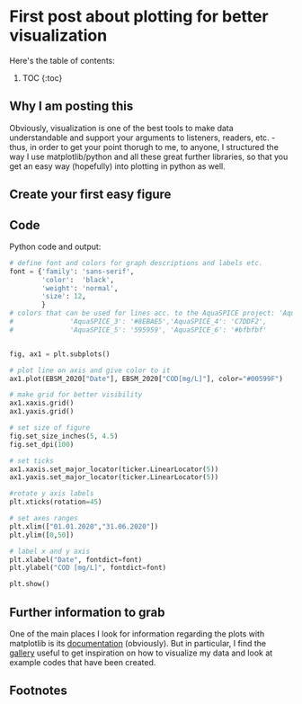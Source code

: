 # First post about plotting for better visualization

Here's the table of contents:

1. TOC
{:toc}

## Why I am posting this

Obviously, visualization is one of the best tools to make data understandable and support your arguments to listeners, readers, etc. - thus, in order to get your point thorugh to me, to anyone, I structured the way I use matplotlib/python and all these great further libraries, so that you get an easy way (hopefully) into plotting in python as well.

## Create your first easy figure

## Code

Python code and output:

```python
# define font and colors for graph descriptions and labels etc.
font = {'family': 'sans-serif',
        'color':  'black',
        'weight': 'normal',
        'size': 12,
        }
# colors that can be used for lines acc. to the AquaSPICE project: 'AquaSPICE_1': '#00599F', 'AquaSPICE_2': '#BDCD00', 
#              'AquaSPICE_3': '#8EBAE5','AquaSPICE_4': 'C7DDF2', 
#              'AquaSPICE_5': '595959', 'AquaSPICE_6': '#bfbfbf'


fig, ax1 = plt.subplots()

# plot line on axis and give color to it
ax1.plot(EBSM_2020["Date"], EBSM_2020["COD[mg/L]"], color="#00599F")

# make grid for better visibility
ax1.xaxis.grid()
ax1.yaxis.grid()

# set size of figure
fig.set_size_inches(5, 4.5)
fig.set_dpi(100)

# set ticks
ax1.xaxis.set_major_locator(ticker.LinearLocator(5))
ax1.yaxis.set_major_locator(ticker.LinearLocator(5))

#rotate y axis labels
plt.xticks(rotation=45)

# set axes ranges
plt.xlim(["01.01.2020","31.06.2020"])
plt.ylim([0,50])

# label x and y axis
plt.xlabel("Date", fontdict=font)
plt.ylabel("COD [mg/L]", fontdict=font)

plt.show()
```

## Further information to grab

One of the main places I look for information regarding the plots with matplotlib is its [documentation](https://matplotlib.org/) (obviously).
But in particular, I find the [gallery](https://matplotlib.org/stable/gallery/index.html) useful to get inspiration on how to visualize my data and look at example codes that have been created.

## Footnotes

[^1]: This is the footnote.


